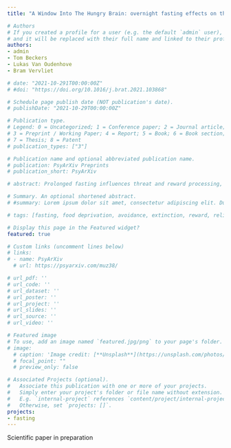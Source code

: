 ```yaml
---
title: "A Window Into The Hungry Brain: overnight fasting effects on the neurobiology of avoidance learning and relief"

# Authors
# If you created a profile for a user (e.g. the default `admin` user), write the username (folder name) here 
# and it will be replaced with their full name and linked to their profile.
authors:
- admin
- Tom Beckers
- Lukas Van Oudenhove
- Bram Vervliet

# date: "2021-10-291T00:00:00Z"
# #doi: "https://doi.org/10.1016/j.brat.2021.103868"

# Schedule page publish date (NOT publication's date).
# publishDate: "2021-10-29T00:00:00Z"

# Publication type.
# Legend: 0 = Uncategorized; 1 = Conference paper; 2 = Journal article;
# 3 = Preprint / Working Paper; 4 = Report; 5 = Book; 6 = Book section;
# 7 = Thesis; 8 = Patent
# publication_types: ["3"]

# Publication name and optional abbreviated publication name.
# publication: PsyArXiv Preprints
# publication_short: PsyArXiv

# abstract: Prolonged fasting influences threat and reward processing, two fundamental systems underpinning adaptive behaviors. In animals, overnight fasting sensitizes the mesolimbic-dopaminergic activity governing avoidance, reward, and fear-extinction learning. Despite evidence that overnight fasting may also affect reward and fear learning in humans, effects on human avoidance learning have not been studied yet. Here, we examined the effects of 16h-overnight fasting on instrumental avoidance and relief from threat omission. To this end, 50 healthy women were randomly assigned to a fasting (N=25) or a re-feeding group (N=25) and performed an Avoidance-Relief Task. We found that fasting decreases unnecessary avoidance during signaled safety; this effect was mediated via a reduction in relief pleasantness during signaled absence of threat. A fasting-induced reduction in relief was also found during fear extinction learning. We conclude that fasting optimizes avoidance and safety learning. Future studies should test whether these effects also hold for anxious individuals.

# Summary. An optional shortened abstract.
# #summary: Lorem ipsum dolor sit amet, consectetur adipiscing elit. Duis posuere tellus ac convallis placerat. Proin tincidunt magna sed ex sollicitudin condimentum.

# tags: [fasting, food deprivation, avoidance, extinction, reward, relief, anxiety]

# Display this page in the Featured widget?
featured: true

# Custom links (uncomment lines below)
# links:
# - name: PsyArXiv
  # url: https://psyarxiv.com/muz38/

# url_pdf: ''
# url_code: ''
# url_dataset: ''
# url_poster: ''
# url_project: ''
# url_slides: ''
# url_source: ''
# url_video: ''

# Featured image
# To use, add an image named `featured.jpg/png` to your page's folder. 
# image:
  # caption: 'Image credit: [**Unsplash**](https://unsplash.com/photos/pLCdAaMFLTE)'
  # focal_point: ""
  # preview_only: false

# Associated Projects (optional).
#   Associate this publication with one or more of your projects.
#   Simply enter your project's folder or file name without extension.
#   E.g. `internal-project` references `content/project/internal-project/index.md`.
#   Otherwise, set `projects: []`.
projects:
- fasting
---
```

Scientific paper in preparation
